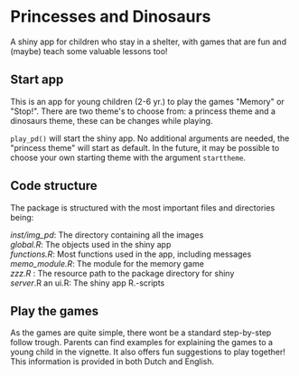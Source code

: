 # Princesses and Dinosaurs

A shiny app for children who stay in a shelter, with games that are fun and (maybe) teach some valuable lessons too!

## Start app

This is an app for young children (2-6 yr.) to play the games "Memory" or "Stop!". There are two theme's to choose from: a princess theme and a dinosaurs theme, these can be changes while playing.

`play_pd()` will start the shiny app. No additional arguments are needed, the "princess theme" will start as default. In the future, it may be possible to choose your own starting theme with the argument `starttheme`.

## Code structure

The package is structured with the most important files and directories being:

*inst/img_pd*: The directory containing all the images\
*global.R*: The objects used in the shiny app\
*functions.R*: Most functions used in the app, including messages\
*memo_module.R*: The module for the memory game\
*zzz.R* : The resource path to the package directory for shiny\
*server*.R an ui.R: The shiny app R.-scripts

## Play the games

As the games are quite simple, there wont be a standard step-by-step follow trough. Parents can find examples for explaining the games to a young child in the vignette. It also offers fun suggestions to play together! This information is provided in both Dutch and English.
